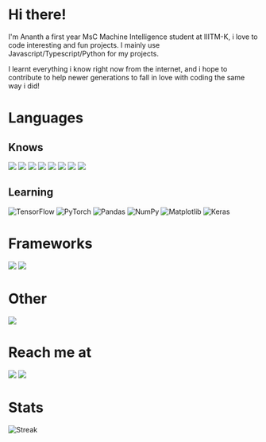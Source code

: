 # Hi there! 

I'm Ananth a first year MsC Machine Intelligence student at IIITM-K, i love to code interesting and fun projects. I mainly use Javascript/Typescript/Python for my projects.

I learnt everything i know right now from the internet, and i hope to contribute to help newer generations to fall in love with coding the same way i did!
# Languages
## Knows
[![](https://img.shields.io/badge/node.js%20-%2343853D.svg?&style=for-the-badge&logo=node.js&logoColor=white)](https://nodejs.org)
[![](https://img.shields.io/badge/javascript%20-%23323330.svg?&style=for-the-badge&logo=javascript&logoColor=%23F7DF1E)](https://www.javascript.com/)
[![](https://img.shields.io/badge/TypeScript-007ACC?style=for-the-badge&logo=typescript&logoColor=white)]()
[![](https://img.shields.io/badge/html5%20-%23E34F26.svg?style=for-the-badge&logo=html5&logoColor=white)](https://www.w3schools.com)
[![](https://img.shields.io/badge/css3%20-%231572B6.svg?style=for-the-badge&logo=css3&logoColor=white)](https://www.w3schools.com)
[![](https://img.shields.io/badge/C-00599C?style=for-the-badge&logo=c&logoColor=white)]()
[![](https://img.shields.io/badge/c++-%2300599C.svg?&style=for-the-badge&logo=c%2B%2B&ogoColor=white)](https://www.w3schools.com)
[![](https://img.shields.io/badge/Python-14354C?style=for-the-badge&logo=python&logoColor=white)]()

## Learning

![TensorFlow](https://img.shields.io/badge/TensorFlow-%23FF6F00.svg?style=for-the-badge&logo=TensorFlow&logoColor=white)
![PyTorch](https://img.shields.io/badge/PyTorch-%23EE4C2C.svg?style=for-the-badge&logo=PyTorch&logoColor=white)
![Pandas](https://img.shields.io/badge/pandas-%23150458.svg?style=for-the-badge&logo=pandas&logoColor=white)
![NumPy](https://img.shields.io/badge/numpy-%23013243.svg?style=for-the-badge&logo=numpy&logoColor=white)
![Matplotlib](https://img.shields.io/badge/Matplotlib-%23ffffff.svg?style=for-the-badge&logo=Matplotlib&logoColor=black)
![Keras](https://img.shields.io/badge/Keras-%23D00000.svg?style=for-the-badge&logo=Keras&logoColor=white)


# Frameworks
[![](https://img.shields.io/badge/Express.js-404D59?style=for-the-badge)]()
[![](https://img.shields.io/badge/React-20232A?style=for-the-badge&logo=react&logoColor=61DAFB)]()

# Other
[![](https://img.shields.io/badge/discord%2Ejs-%232B61B3?style=for-the-badge)](https://discord.js.org)

# Reach me at 
[![](https://img.shields.io/badge/Discord-7289DA?style=for-the-badge&logo=discord&logoColor=white)](https://discordapp.com/users/429493473259814923/)
[![](https://img.shields.io/badge/Stack_Overflow-FE7A16?style=for-the-badge&logo=stack-overflow&logoColor=white)](https://stackoverflow.com/users/15925814/ananthdev)

# Stats
![Streak](https://nirzak-streak-stats.vercel.app/?user=itsAnanth&theme=gruvbox&hide_border=false)
<!--![Metrics](/github-metrics.svg)-->
